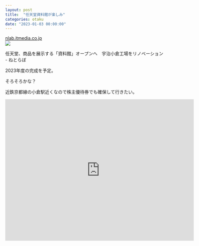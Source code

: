```yaml
---
layout: post
title:  "任天堂資料館が楽しみ"
categories: otaku
date: "2023-01-03 00:00:00"
---
```



<div class="card">
  <a href="https://nlab.itmedia.co.jp/nl/articles/2106/02/news077.html"></a>
  <div class="card__header">
    <a href="https://nlab.itmedia.co.jp/nl/articles/2106/02/news077.html">nlab.itmedia.co.jp</a>
  </div>
  <div class="card__image">
    <img src="https://image.itmedia.co.jp/nl/articles/2106/02/l_ah00_nin1.JPG">
  </div>
  <div class="card__title">
    <p>任天堂、商品を展示する「資料館」オープンへ　宇治小倉工場をリノベーション - ねとらぼ</p>
  </div>
  <div class="card__description">
    <p>2023年度の完成を予定。</p>
  </div>
</div>


そろそろかな？

近鉄京都線の小倉駅近くなので株主優待券でも確保して行きたい。

<iframe src="https://www.google.com/maps/embed?pb=!1m18!1m12!1m3!1d3272.5436552725123!2d135.78196361523734!3d34.89280398038547!2m3!1f0!2f0!3f0!3m2!1i1024!2i768!4f13.1!3m3!1m2!1s0x60011051eab31385%3A0x46c7cf94e1bf9f58!2z5Lu75aSp5aCC5qCq5byP5Lya56S-IOWuh-ayu-Wwj-WAieW3peWgtA!5e0!3m2!1sja!2sjp!4v1622623097299!5m2!1sja!2sjp" width="600" height="450" style="border:0;" allowfullscreen="" loading="lazy"></iframe>

